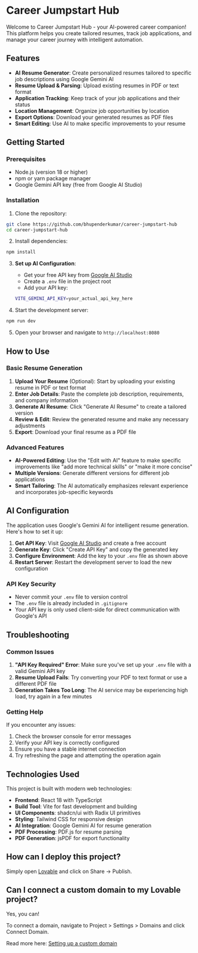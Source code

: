 # Career Jumpstart Hub

Welcome to Career Jumpstart Hub - your AI-powered career companion! This platform helps you create tailored resumes, track job applications, and manage your career journey with intelligent automation.

## Features

- **AI Resume Generator**: Create personalized resumes tailored to specific job descriptions using Google Gemini AI
- **Resume Upload & Parsing**: Upload existing resumes in PDF or text format
- **Application Tracking**: Keep track of your job applications and their status
- **Location Management**: Organize job opportunities by location
- **Export Options**: Download your generated resumes as PDF files
- **Smart Editing**: Use AI to make specific improvements to your resume

## Getting Started

### Prerequisites

- Node.js (version 18 or higher)
- npm or yarn package manager
- Google Gemini API key (free from Google AI Studio)

### Installation

1. Clone the repository:
```bash
git clone https://github.com/bhupenderkumar/career-jumpstart-hub
cd career-jumpstart-hub
```

2. Install dependencies:
```bash
npm install
```

3. **Set up AI Configuration**:
   - Get your free API key from [Google AI Studio](https://makersuite.google.com/app/apikey)
   - Create a `.env` file in the project root
   - Add your API key:
   ```bash
   VITE_GEMINI_API_KEY=your_actual_api_key_here
   ```

4. Start the development server:
```bash
npm run dev
```

5. Open your browser and navigate to `http://localhost:8080`

## How to Use

### Basic Resume Generation

1. **Upload Your Resume** (Optional): Start by uploading your existing resume in PDF or text format
2. **Enter Job Details**: Paste the complete job description, requirements, and company information
3. **Generate AI Resume**: Click "Generate AI Resume" to create a tailored version
4. **Review & Edit**: Review the generated resume and make any necessary adjustments
5. **Export**: Download your final resume as a PDF file

### Advanced Features

- **AI-Powered Editing**: Use the "Edit with AI" feature to make specific improvements like "add more technical skills" or "make it more concise"
- **Multiple Versions**: Generate different versions for different job applications
- **Smart Tailoring**: The AI automatically emphasizes relevant experience and incorporates job-specific keywords

## AI Configuration

The application uses Google's Gemini AI for intelligent resume generation. Here's how to set it up:

1. **Get API Key**: Visit [Google AI Studio](https://makersuite.google.com/app/apikey) and create a free account
2. **Generate Key**: Click "Create API Key" and copy the generated key
3. **Configure Environment**: Add the key to your `.env` file as shown above
4. **Restart Server**: Restart the development server to load the new configuration

### API Key Security

- Never commit your `.env` file to version control
- The `.env` file is already included in `.gitignore`
- Your API key is only used client-side for direct communication with Google's API

## Troubleshooting

### Common Issues

1. **"API Key Required" Error**: Make sure you've set up your `.env` file with a valid Gemini API key
2. **Resume Upload Fails**: Try converting your PDF to text format or use a different PDF file
3. **Generation Takes Too Long**: The AI service may be experiencing high load, try again in a few minutes

### Getting Help

If you encounter any issues:
1. Check the browser console for error messages
2. Verify your API key is correctly configured
3. Ensure you have a stable internet connection
4. Try refreshing the page and attempting the operation again

## Technologies Used

This project is built with modern web technologies:

- **Frontend**: React 18 with TypeScript
- **Build Tool**: Vite for fast development and building
- **UI Components**: shadcn/ui with Radix UI primitives
- **Styling**: Tailwind CSS for responsive design
- **AI Integration**: Google Gemini AI for resume generation
- **PDF Processing**: PDF.js for resume parsing
- **PDF Generation**: jsPDF for export functionality

## How can I deploy this project?

Simply open [Lovable](https://lovable.dev/projects/a35b08ed-5c4b-4619-a57d-f0e77e2d7264) and click on Share -> Publish.

## Can I connect a custom domain to my Lovable project?

Yes, you can!

To connect a domain, navigate to Project > Settings > Domains and click Connect Domain.

Read more here: [Setting up a custom domain](https://docs.lovable.dev/tips-tricks/custom-domain#step-by-step-guide)
